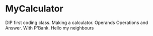 # MyCalculator
DIP first coding class. Making a calculator. Operands Operations and Answer. With P'Bank.
Hello my neighbours
